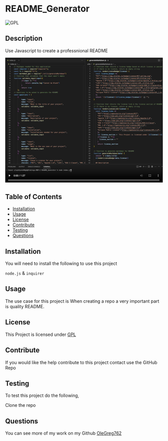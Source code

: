 # README_Generator
  ![GPL](https://img.shields.io/badge/License-GPLv3-blue.svg)

  ## Description
  
  Use Javascript to create a professnional README

  [![screenrecord](./utils/screenshot.png)](https://olegreg762.github.io/README_Generator/)

  ## Table of Contents
  * [Installation](#installation)
  * [Usage](#usage)
  * [License](#license)
  * [Contribute](#contribute)
  * [Testing](#testing)
  * [Questions](#questions)
  
  ## Installation
  You will need to install the following to use this project

  `node.js` & `inquirer`

  ## Usage

  The use case for this project is When creating a repo a very important part is quality README.

  ## License

  This Project is licensed under [GPL](https://www.gnu.org/licenses/gpl-3.0)

  ## Contribute
  If you would like the help contribute to this project contact use the GitHub Repo

  ## Testing
  To test this project do the following,

  Clone the repo

  ## Questions
  You can see more of my work on my Github [OleGreg762](https://github.com/OleGreg762)
